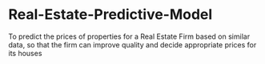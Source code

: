 # Real-Estate-Predictive-Model
To predict the prices of properties for a Real Estate Firm based on similar data, so that the firm can improve quality and decide appropriate prices for its houses 
